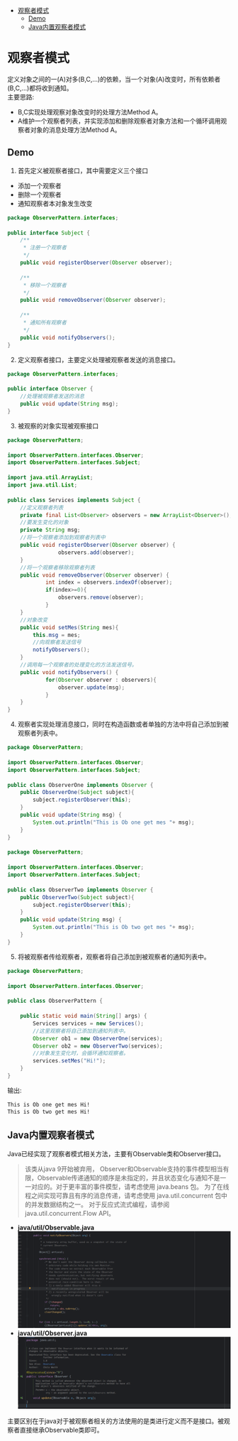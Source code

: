 - [观察者模式](#观察者模式)
  - [Demo](#demo)
  - [Java内置观察者模式](#java内置观察者模式)

# 观察者模式
定义对象之间的一(A)对多(B,C,...)的依赖，当一个对象(A)改变时，所有依赖者(B,C,...)都将收到通知。  
主要思路:
* B,C实现处理观察对象改变时的处理方法Method A。
* A维护一个观察者列表，并实现添加和删除观察者对象方法和一个循环调用观察者对象的消息处理方法Method A。
## Demo
1. 首先定义被观察者接口，其中需要定义三个接口
* 添加一个观察者
* 删除一个观察者
* 通知观察者本对象发生改变
```java
package ObserverPattern.interfaces;

public interface Subject {
    /**
     * 注册一个观察者
     */
    public void registerObserver(Observer observer);

    /**
     * 移除一个观察者
     */
    public void removeObserver(Observer observer);

    /**
     * 通知所有观察者
     */
    public void notifyObservers();
}

```
2. 定义观察者接口，主要定义处理被观察者发送的消息接口。
```java
package ObserverPattern.interfaces;

public interface Observer {
    //处理被观察者发送的消息
    public void update(String msg);
}

```
3. 被观察的对象实现被观察接口
```java
package ObserverPattern;

import ObserverPattern.interfaces.Observer;
import ObserverPattern.interfaces.Subject;

import java.util.ArrayList;
import java.util.List;

public class Services implements Subject {
    //定义观察者列表
    private final List<Observer> observers = new ArrayList<Observer>();
    //要发生变化的对象
    private String msg;
    //将一个观察者添加到观察者列表中
    public void registerObserver(Observer observer) {
                observers.add(observer);
    }
    //将一个观察者移除观察者列表
    public void removeObserver(Observer observer) {
            int index = observers.indexOf(observer);
            if(index>=0){
                observers.remove(observer);
            }
    }
    //对象改变
    public void setMes(String mes){
        this.msg = mes;
        //向观察者发送信号
        notifyObservers();
    }
    //调用每一个观察者的处理变化的方法发送信号。
    public void notifyObservers() {
            for(Observer observer : observers){
                observer.update(msg);
            }
    }
}

```
4. 观察者实现处理消息接口，同时在构造函数或者单独的方法中将自己添加到被观察者列表中。
```java
package ObserverPattern;

import ObserverPattern.interfaces.Observer;
import ObserverPattern.interfaces.Subject;

public class ObserverOne implements Observer {
    public ObserverOne(Subject subject){
        subject.registerObserver(this);
    }
    public void update(String msg) {
        System.out.println("This is Ob one get mes "+ msg);
    }
}

package ObserverPattern;

import ObserverPattern.interfaces.Observer;
import ObserverPattern.interfaces.Subject;

public class ObserverTwo implements Observer {
    public ObserverTwo(Subject subject){
        subject.registerObserver(this);
    }
    public void update(String msg) {
        System.out.println("This is Ob two get mes "+ msg);
    }
}

```
5. 将被观察者传给观察者，观察者将自己添加到被观察者的通知列表中。
```java
package ObserverPattern;

import ObserverPattern.interfaces.Observer;

public class ObserverPattern {

    public static void main(String[] args) {
        Services services = new Services();
        //这里观察者将自己添加到通知列表中。
        Observer ob1 = new ObserverOne(services);
        Observer ob2 = new ObserverTwo(services);
        //对象发生变化时，会循环通知观察者。
        services.setMes("Hi!");
    }
}
```
输出:
```
This is Ob one get mes Hi!
This is Ob two get mes Hi!
``` 
## Java内置观察者模式
Java已经实现了观察者模式相关方法，主要有Observable类和Observer接口。
>该类从java 9开始被弃用， Observer和Observable支持的事件模型相当有限，Observable传递通知的顺序是未指定的，并且状态变化与通知不是一一对应的。对于更丰富的事件模型，请考虑使用 java.beans 包。 为了在线程之间实现可靠且有序的消息传递，请考虑使用 java.util.concurrent 包中的并发数据结构之一。 对于反应式流式编程，请参阅 java.util.concurrent.Flow API。

* **java/util/Observable.java**
![](img/17-35-45.png)
* **java/util/Observer.java**
![](img/17-35-23.png)   

主要区别在于java对于被观察者相关的方法使用的是类进行定义而不是接口。被观察者直接继承Observable类即可。